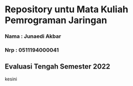 # Repository untu Mata Kuliah Pemrograman Jaringan
### Nama : Junaedi Akbar 
### Nrp : 0511194000041

## Evaluasi Tengah Semester 2022
kesini 
